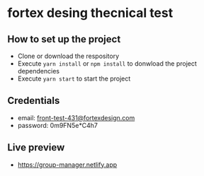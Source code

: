 # fortex desing thecnical test

## How to set up the project

- Clone or download the respository
- Execute `yarn install` or `npm install` to donwload the project dependencies
- Execute `yarn start` to start the project

## Credentials

- email: front-test-431@fortexdesign.com
- password: 0m9FN5e*C4h7


## Live preview

- https://group-manager.netlify.app
